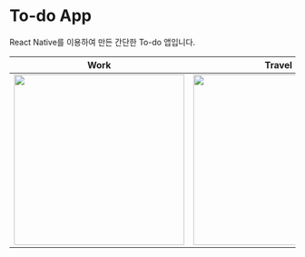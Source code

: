 # To-do App

React Native를 이용하여 만든 간단한 To-do 앱입니다.

|Work|Travel|Delete|
|:-:|:-:|:-:|
|<img src="https://user-images.githubusercontent.com/88651937/167299461-e9c8cf0d-1749-483d-b7a2-e524b52dcb54.PNG" width="300">|<img src="https://user-images.githubusercontent.com/88651937/167299465-f71c1118-0c09-4a0d-92a9-1e33daf6823f.PNG" width="300">|<img src="https://user-images.githubusercontent.com/88651937/167299452-2ccda699-1789-4340-8a91-824aa493836f.PNG" width="300">|
